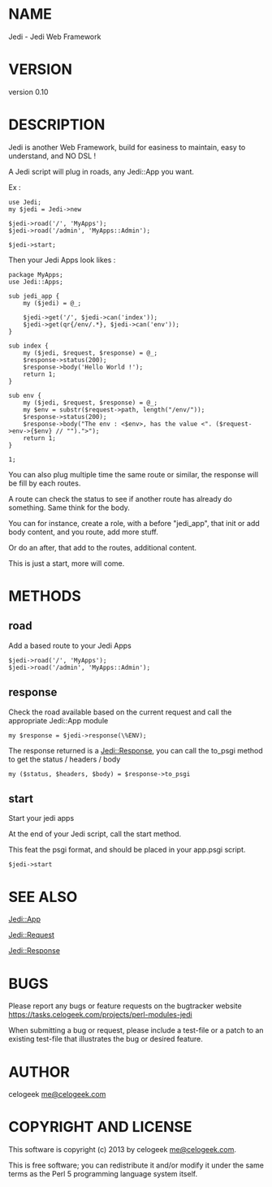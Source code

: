 # NAME

Jedi - Jedi Web Framework

# VERSION

version 0.10

# DESCRIPTION

Jedi is another Web Framework, build for easiness to maintain, easy to understand, and NO DSL !

A Jedi script will plug in roads, any Jedi::App you want.

Ex :

    use Jedi;
    my $jedi = Jedi->new

    $jedi->road('/', 'MyApps');
    $jedi->road('/admin', 'MyApps::Admin');

    $jedi->start;

Then your Jedi Apps look likes :

	package MyApps;
	use Jedi::Apps;

	sub jedi_app {
		my ($jedi) = @_;

		$jedi->get('/', $jedi->can('index'));
		$jedi->get(qr{/env/.*}, $jedi->can('env'));
	}

	sub index {
		my ($jedi, $request, $response) = @_;
		$response->status(200);
		$response->body('Hello World !');
		return 1;
	}

	sub env {
		my ($jedi, $request, $response) = @_;
		my $env = substr($request->path, length("/env/"));
		$response->status(200);
		$response->body("The env : <$env>, has the value <". ($request->env->{$env} // "").">");
		return 1;
	}

	1;

You can also plug multiple time the same route or similar, the response will be fill by each routes.

A route can check the status to see if another route has already do something. Same think for the body.

You can for instance, create a role, with a before "jedi\_app", that init or add body content, and you route, add more stuff.

Or do an after, that add to the routes, additional content.

This is just a start, more will come.

# METHODS

## road

Add a based route to your Jedi Apps

	$jedi->road('/', 'MyApps');
	$jedi->road('/admin', 'MyApps::Admin');

## response

Check the road available based on the current request and call the appropriate Jedi::App module

	my $response = $jedi->response(\%ENV);

The response returned is a [Jedi::Response](http://search.cpan.org/perldoc?Jedi::Response), you can call the to\_psgi method to get the status / headers / body

	my ($status, $headers, $body) = $response->to_psgi

## start

Start your jedi apps

At the end of your Jedi script, call the start method.

This feat the psgi format, and should be placed in your app.psgi script.

	$jedi->start

# SEE ALSO

[Jedi::App](http://search.cpan.org/perldoc?Jedi::App)

[Jedi::Request](http://search.cpan.org/perldoc?Jedi::Request)

[Jedi::Response](http://search.cpan.org/perldoc?Jedi::Response)

# BUGS

Please report any bugs or feature requests on the bugtracker website
https://tasks.celogeek.com/projects/perl-modules-jedi

When submitting a bug or request, please include a test-file or a
patch to an existing test-file that illustrates the bug or desired
feature.

# AUTHOR

celogeek <me@celogeek.com>

# COPYRIGHT AND LICENSE

This software is copyright (c) 2013 by celogeek <me@celogeek.com>.

This is free software; you can redistribute it and/or modify it under
the same terms as the Perl 5 programming language system itself.
